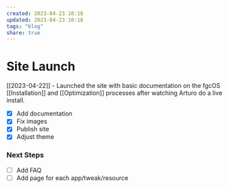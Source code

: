 ```yaml
---
created: 2023-04-23 10:18
updated: 2023-04-23 10:18
tags: "blog"
share: true
---
```

# Site Launch
[[2023-04-22]] - Launched the site with basic documentation on the fgcOS [[Installation]] and [[Optimization]] processes after watching Arturo do a live install.

- [x] Add documentation 
- [x] Fix images 
- [x] Publish site 
- [x] Adjust theme

### Next Steps
- [ ] Add FAQ
- [ ] Add page for each app/tweak/resource